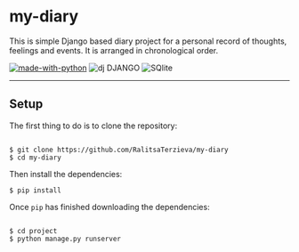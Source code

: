# my-diary
This is simple Django based diary project for a personal record of thoughts, feelings and events. It is arranged in chronological order.

[![made-with-python](https://img.shields.io/badge/Made%20with-Python-1f425f.svg)](https://www.python.org/) ![dj DJANGO](https://img.shields.io/badge/Django-092E20?style=for-the-badge&logo=django&logoColor=white) ![SQlite](https://img.shields.io/badge/SQLite-07405E?style=for-the-badge&logo=sqlite&logoColor=white)



***

## Setup

The first thing to do is to clone the repository:

<pre><code>
$ git clone https://github.com/RalitsaTerzieva/my-diary
$ cd my-diary
</code></pre>

Then install the dependencies:

<pre><code>$ pip install</code></pre>

Once `pip` has finished downloading the dependencies:

<pre><code>
$ cd project
$ python manage.py runserver
</code></pre>
